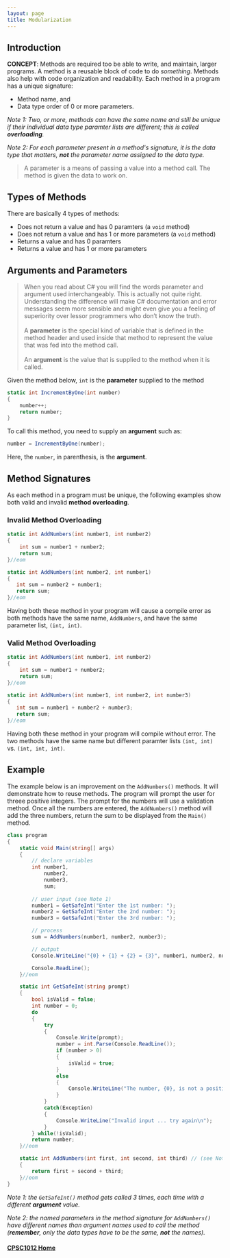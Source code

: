 ```yaml
---
layout: page
title: Modularization
---
```

## Introduction
**CONCEPT**: Methods are required too be able to write, and maintain, larger programs. A method is a reusable block of code to do _something_. Methods also help with code organization and readability. Each method in a program has a unique signature:
*  Method name, and
*  Data type order of 0 or more parameters.

_Note 1: Two, or more, methods can have the same name and still be unique if their individual data type paramter lists are different; this is called **overloading**._

_Note 2: For each parameter present in a method's signature, it is the data type that matters, **not** the parameter name assigned to the data type._

> A parameter is a means of passing a value into a method call. The method is given the data to work on.

## Types of Methods
There are basically 4 types of methods:
*  Does not return a value and has 0 paramters (a `void` method)
*  Does not return a value and has 1 or more parameters (a `void` method)
*  Returns a value and has 0 paramters
*  Returns a value and has 1 or more parameters

## Arguments and Parameters
> When you read about C# you will find the words parameter and argument used interchangeably. This is actually not quite right. Understanding the difference will make C# documentation and error messages seem more sensible and might even give you a feeling of superiority over lessor programmers who don’t know the truth.<br><br>
A **parameter** is the special kind of variable that is defined in the method header and used inside that method to represent the value that was fed into the method call.<br><br>
An **argument** is the value that is supplied to the method when it is called.

Given the method below, `int` is the **parameter** supplied to the method

```csharp
static int IncrementByOne(int number)
{
    number++;
    return number;
}
```

To call this method, you need to supply an **argument** such as:

```csharp
number = IncrementByOne(number);
```

Here, the `number`, in parenthesis, is the **argument**.

## Method Signatures
As each method in a program must be unique, the following examples show both valid and invalid **method overloading**.

### Invalid Method Overloading

```csharp
static int AddNumbers(int number1, int number2)
{
    int sum = number1 + number2;
    return sum;
}//eom

static int AddNumbers(int number2, int number1)
{
   int sum = number2 + number1;
   return sum;
}//eom
```

Having both these method in your program will cause a compile error as both methods have the same name, `AddNumbers`, and have the same parameter list, `(int, int)`.

### Valid Method Overloading

```csharp
static int AddNumbers(int number1, int number2)
{
    int sum = number1 + number2;
    return sum;
}//eom

static int AddNumbers(int number1, int number2, int number3)
{
   int sum = number1 + number2 + number3;
   return sum;
}//eom
```

Having both these method in your program will compile without error. The two methods have the same name but different paramter lists `(int, int)` vs. `(int, int, int)`.


## Example
The example below is an improvement on the `AddNumbers()` methods. It will demonstrate how to reuse methods. The program will prompt the user for threee positive integers. The prompt for the numbers will use a validation method. Once all the numbers are entered, the `AddNumbers()` method will add the three numbers, return the sum to be displayed from the `Main()` method.

```csharp
class program
{
    static void Main(string[] args)
    {
        // declare variables
        int number1,
            number2,
            number3,
            sum;
        
        // user input (see Note 1)
        number1 = GetSafeInt("Enter the 1st number: ");
        number2 = GetSafeInt("Enter the 2nd number: ");
        number3 = GetSafeInt("Enter the 3rd number: ");

        // process
        sum = AddNumbers(number1, number2, number3);

        // output
        Console.WriteLine("{0} + {1} + {2} = {3}", number1, number2, number3, sum);

        Console.ReadLine();
    }//eom

    static int GetSafeInt(string prompt)
    {
        bool isValid = false;
        int number = 0;
        do
        {
            try
            {
                Console.Write(prompt);
                number = int.Parse(Console.ReadLine());
                if (number > 0)
                {
                    isValid = true;
                }
                else
                {
                    Console.WriteLine("The number, {0}, is not a positive integer ... try again", number)
                }
            }
            catch(Exception)
            {
                Console.WriteLine("Invalid input ... try again\n");
            }
        } while(!isValid);
        return number;
    }//eom

    static int AddNumbers(int first, int second, int third) // (see Note 2)
    {
        return first + second + third;
    }//eom
}
```

_Note 1: the `GetSafeInt()` method gets called 3 times, each time with a different **argument** value._

_Note 2: the named parameters in the method signature for `AddNumbers()` have different names than argument names used to call the method (**remember**, only the data types have to be the same, **not** the names)._

#### [CPSC1012 Home](../)